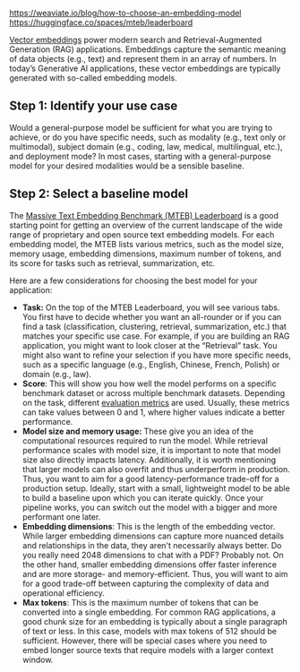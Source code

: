 https://weaviate.io/blog/how-to-choose-an-embedding-model
https://huggingface.co/spaces/mteb/leaderboard

[Vector embeddings](https://weaviate.io/blog/vector-embeddings-explained) power modern search and Retrieval-Augmented Generation (RAG) applications. Embeddings capture the semantic meaning of data objects (e.g., text) and represent them in an array of numbers. In today’s Generative AI applications, these vector embeddings are typically generated with so-called embedding models.

## Step 1: Identify your use case[​](https://weaviate.io/blog/how-to-choose-an-embedding-model#step-1-identify-your-use-case "Direct link to Step 1: Identify your use case")

Would a general-purpose model be sufficient for what you are trying to achieve, or do you have specific needs, such as modality (e.g., text only or multimodal), subject domain (e.g., coding, law, medical, multilingual, etc.), and deployment mode? In most cases, starting with a general-purpose model for your desired modalities would be a sensible baseline.

## Step 2: Select a baseline model[​](https://weaviate.io/blog/how-to-choose-an-embedding-model#step-2-select-a-baseline-model "Direct link to Step 2: Select a baseline model")

The [Massive Text Embedding Benchmark (MTEB) Leaderboard](https://huggingface.co/spaces/mteb/leaderboard) is a good starting point for getting an overview of the current landscape of the wide range of proprietary and open source text embedding models. For each embedding model, the MTEB lists various metrics, such as the model size, memory usage, embedding dimensions, maximum number of tokens, and its score for tasks such as retrieval, summarization, etc.

Here are a few considerations for choosing the best model for your application:

- **Task:** On the top of the MTEB Leaderboard, you will see various tabs. You first have to decide whether you want an all-rounder or if you can find a task (classification, clustering, retrieval, summarization, etc.) that matches your specific use case. For example, if you are building an RAG application, you might want to look closer at the “Retrieval” task. You might also want to refine your selection if you have more specific needs, such as a specific language (e.g., English, Chinese, French, Polish) or domain (e.g., law).
- **Score**: This will show you how well the model performs on a specific benchmark dataset or across multiple benchmark datasets. Depending on the task, different [evaluation metrics](https://weaviate.io/blog/retrieval-evaluation-metrics) are used. Usually, these metrics can take values between 0 and 1, where higher values indicate a better performance.
- **Model size and memory usage:** These give you an idea of the computational resources required to run the model. While retrieval performance scales with model size, it is important to note that model size also directly impacts latency. Additionally, it is worth mentioning that larger models can also overfit and thus underperform in production. Thus, you want to aim for a good latency-performance trade-off for a production setup. Ideally, start with a small, lightweight model to be able to build a baseline upon which you can iterate quickly. Once your pipeline works, you can switch out the model with a bigger and more performant one later.
- **Embedding dimensions**: This is the length of the embedding vector. While larger embedding dimensions can capture more nuanced details and relationships in the data, they aren't necessarily always better. Do you really need 2048 dimensions to chat with a PDF? Probably not. On the other hand, smaller embedding dimensions offer faster inference and are more storage- and memory-efficient. Thus, you will want to aim for a good trade-off between capturing the complexity of data and operational efficiency.
- **Max tokens**: This is the maximum number of tokens that can be converted into a single embedding. For common RAG applications, a good chunk size for an embedding is typically about a single paragraph of text or less. In this case, models with max tokens of 512 should be sufficient. However, there will be special cases where you need to embed longer source texts that require models with a larger context window.

